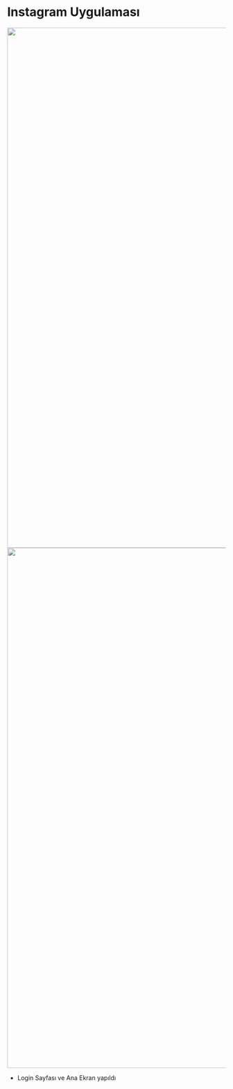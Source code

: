 # Instagram Uygulaması
<img src = "https://user-images.githubusercontent.com/58988396/147812534-4f352db9-a699-41fc-aec4-2168d1bd7882.jpg" width="540" height="1200">
<img src = "https://user-images.githubusercontent.com/58988396/147812872-8d8b758d-0c75-4d62-8554-0cb64c9605f1.jpg" width="540" height="1200">

- Login Sayfası ve Ana Ekran yapıldı
